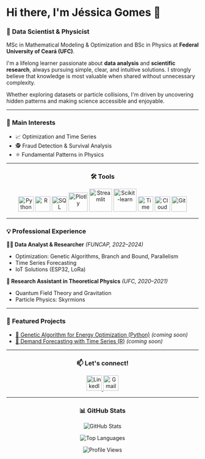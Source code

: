 # Hi there, I'm Jéssica Gomes 👋  

### 🔬 **Data Scientist & Physicist**

MSc in Mathematical Modeling & Optimization and BSc in Physics at **Federal University of Ceará (UFC)**.

I'm a lifelong learner passionate about **data analysis** and **scientific research**, always pursuing simple, clear, and intuitive solutions. I strongly believe that knowledge is most valuable when shared without unnecessary complexity.

Whether exploring datasets or particle collisions, I'm driven by uncovering hidden patterns and making science accessible and enjoyable.

---

### 🚀 **Main Interests**
- 📈 Optimization and Time Series
- 🕵️ Fraud Detection & Survival Analysis
- ⚛️ Fundamental Patterns in Physics

---

<div align="center" style="max-width: 600px; margin: 0 auto;">
  <p style="text-align: center; font-size: 1.2em;">
    <h3>🛠️ Tools</h3>
  </p>

  <p align="center">
  <!-- Linguagens -->
  <img src="https://cdn.jsdelivr.net/gh/devicons/devicon/icons/python/python-original.svg" alt="Python" width="40"/>
  <img src="https://cdn.jsdelivr.net/gh/devicons/devicon/icons/r/r-original.svg" alt="R" width="40"/>
  <img src="https://cdn.jsdelivr.net/gh/devicons/devicon/icons/mysql/mysql-original.svg" alt="SQL" width="40"/>

  <!-- Visualização -->
  <img src="https://www.vectorlogo.zone/logos/plotly/plotly-official.svg" alt="Plotly" width="50"/>
  <img src="https://github.com/gilbarbara/logos/blob/main/logos/streamlit.svg" alt="Streamlit" width="60"/>

  <!-- Machine Learning / Estatística -->
  <img src="https://upload.wikimedia.org/wikipedia/commons/0/05/Scikit_learn_logo_small.svg" alt="Scikit-learn" width="60"/>
  <img src="https://img.icons8.com/ios-filled/50/4CAF50/line-chart.png" alt="Time Series" width="40"/>

  <!-- Nuvem e Git -->
  <img src="https://img.icons8.com/ios-filled/50/ffffff/cloud--v1.png" alt="Cloud" width="40"/>
  <img src="https://cdn.jsdelivr.net/gh/devicons/devicon/icons/git/git-original.svg" alt="Git" width="40"/>
  </p>
</div>

---

### 💡 **Professional Experience**

**👩‍💻 Data Analyst & Researcher** *(FUNCAP, 2022–2024)*  
- Optimization: Genetic Algorithms, Branch and Bound, Parallelism 
- Time Series Forecasting  
- IoT Solutions (ESP32, LoRa)

**🔭 Research Assistant in Theoretical Physics** *(UFC, 2020–2021)*  
- Quantum Field Theory and Gravitation
- Particle Physics: Skyrmions

---

### 📂 **Featured Projects**

- [🔗 Genetic Algorithm for Energy Optimization (Python)](#) *(coming soon)*
- [🔗 Demand Forecasting with Time Series (R)](#) *(coming soon)*

---

<div align="center" style="max-width: 600px; margin: 0 auto;">
  <p style="text-align: center; font-size: 1.2em;">
    <h3>📫 Let's connect!</h3>
  </p>

  <p align="center">
    <!-- Ícones para LinkedIn e Gmail -->
    <a href="https://www.linkedin.com/in/jessicagmdr">
      <img src="https://cdn.jsdelivr.net/gh/devicons/devicon/icons/linkedin/linkedin-original.svg" alt="LinkedIn" width="40"/>
    </a>
    <a href="mailto:jessicagmdr@gmail.com">
      <img src="https://cdn.jsdelivr.net/gh/devicons/devicon/icons/google/google-original.svg" alt="Gmail" width="40"/>
    </a>
  </p>
</div>

---

<div align="center" style="max-width: 600px; margin: 0 auto;">
  <p style="text-align: center; font-size: 1.2em;">
    <h3>📊 GitHub Stats</h3>
  </p>

  <p align="center">
    <img src="https://github-readme-stats.vercel.app/api?username=jessicagmdr&show_icons=true&theme=tokyonight" alt="GitHub Stats"/>
  </p>

  <p align="center">
    <img src="https://github-readme-stats.vercel.app/api/top-langs/?username=jessicagmdr&theme=tokyonight" alt="Top Languages"/>
  </p>

  <p align="center">
    <img src="https://visitor-badge.laobi.icu/badge?page_id=jessicagmdr&style=flat-square&color=0088cc" alt="Profile Views"/>
  </p>
</div>
